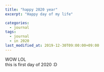 ```yaml
---
title: "happy 2020 year"
excerpt: "Happy day of my life"

categories:
  - journal
tags:
  - journal
  - in 2020
last_modified_at: 2019-12-30T09:00:00+09:00
---
```


WOW LOL  
this is first day of 2020 :D
